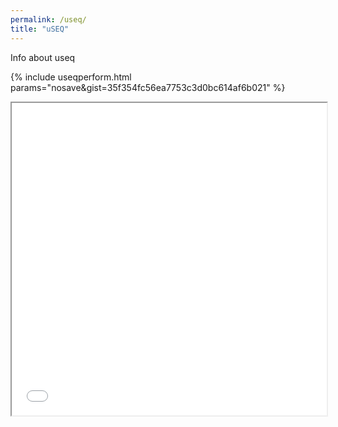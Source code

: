 ```yaml
---
permalink: /useq/
title: "uSEQ"
---
```


Info about useq


{% include useqperform.html params="nosave&gist=35f354fc56ea7753c3d0bc614af6b021" %}

<iframe height="500px" width="100%" src="/assets/useq-perform/public/?nosave&gist=35f354fc56ea7753c3d0bc614af6b021">
</iframe>


